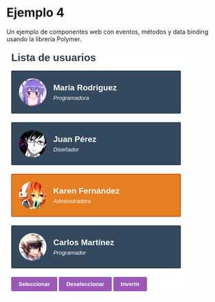 # Ejemplo 4

Un ejemplo de componentes web con eventos, métodos y data binding usando la librería Polymer.

![Screenshot](./screenshot.png)
